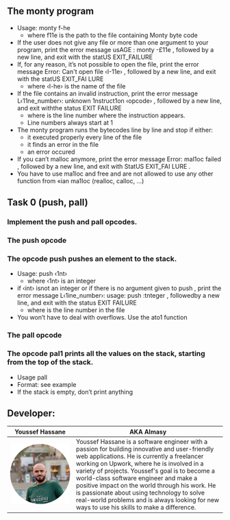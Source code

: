 
## The monty program

- Usage: monty f-he
	- where f11e is the path to the file containing Monty byte code
- If the user does not give any file or more than one argument to your program, print the error message usAGE : monty -£11e , followed by a new
line, and exit with the statUS EXIT_FAILURE
- If, for any reason, it’s not possible to open the file, print the error message Error: Can't open file ‹I-11e› , followed by a new line, and exit with the statUS EXIT_FAI LURE
	- where ‹I-he› is the name of the file
- If the file contains an invalid instruction, print the error message L‹11ne_number›: unknown 1nstruct1on ‹opcode› , followed by a new line, and exit withthe status EXIT FAILURE
	- where is the line number where the instruction appears.
	- Line numbers always start at 1
- The monty program runs the bytecodes line by line and stop if either:
	- it executed properly every line of the file
	- it finds an error in the file
	- an error occured
- If you can’t malloc anymore, print the error message Error: mal1oc failed , followed by a new line, and exit with StatUS EXIT_FAI LURE .
- You have to use ma1loc and free and are not allowed to use any other function from «ian ma1Ioc (realloc, calloc, ...)

## Task 0 (push, pall)

### Implement the push and pall opcodes.
### The push opcode
### The opcode push pushes an element to the stack.

- Usage: push ‹1nt›
	- where ‹1nt› is an integer
- if ‹int› isnot an integer or if there is no argument given to push , print the error message L‹1ine_number›: usage: push :tnteger , followedby a new line, and exit with the status EXIT FAILURE
	- where is the line number in the file
- You won’t have to deal with overflows. Use the ato1 function

### The pall opcode
### The opcode paI1 prints all the values on the stack, starting from the top of the stack.

- Usage pall
- Format: see example
- If the stack is empty, don’t print anything

## Developer:

| **Youssef Hassane** | **AKA Almasy** |
|---|---|
| ![Youssef Hassane](https://github.com/Youssef-Hassane/Screenshot/blob/main/Cropped_Image2-fotor-202311111348.png) | Youssef Hassane is a software engineer with a passion for building innovative and user-friendly web applications. He is currently a freelancer working on Upwork, where he is involved in a variety of projects. Youssef's goal is to become a world-class software engineer and make a positive impact on the world through his work. He is passionate about using technology to solve real-world problems and is always looking for new ways to use his skills to make a difference. |

